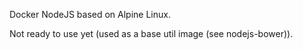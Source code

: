 Docker NodeJS based on Alpine Linux.

Not ready to use yet (used as a base util image (see nodejs-bower)).